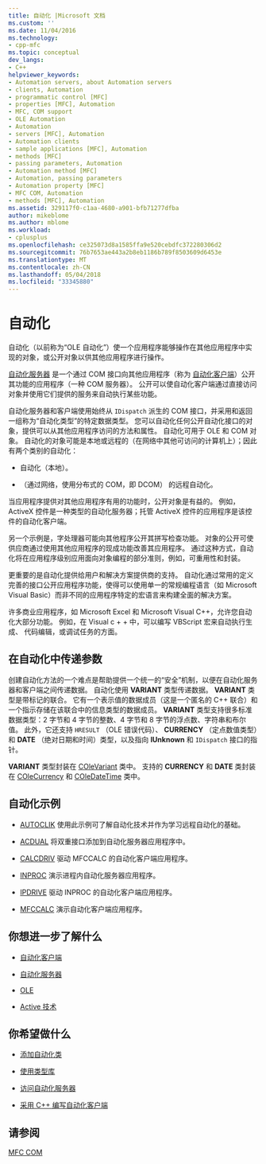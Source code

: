 ```yaml
---
title: 自动化 |Microsoft 文档
ms.custom: ''
ms.date: 11/04/2016
ms.technology:
- cpp-mfc
ms.topic: conceptual
dev_langs:
- C++
helpviewer_keywords:
- Automation servers, about Automation servers
- clients, Automation
- programmatic control [MFC]
- properties [MFC], Automation
- MFC, COM support
- OLE Automation
- Automation
- servers [MFC], Automation
- Automation clients
- sample applications [MFC], Automation
- methods [MFC]
- passing parameters, Automation
- Automation method [MFC]
- Automation, passing parameters
- Automation property [MFC]
- MFC COM, Automation
- methods [MFC], Automation
ms.assetid: 329117f0-c1aa-4680-a901-bfb71277dfba
author: mikeblome
ms.author: mblome
ms.workload:
- cplusplus
ms.openlocfilehash: ce325073d8a1585ffa9e520cebdfc372280306d2
ms.sourcegitcommit: 76b7653ae443a2b8eb1186b789f8503609d6453e
ms.translationtype: MT
ms.contentlocale: zh-CN
ms.lasthandoff: 05/04/2018
ms.locfileid: "33345880"
---
```

# <a name="automation"></a>自动化
自动化（以前称为“OLE 自动化”）使一个应用程序能够操作在其他应用程序中实现的对象，或公开对象以供其他应用程序进行操作。  
  
 [自动化服务器](../mfc/automation-servers.md) 是一个通过 COM 接口向其他应用程序（称为 [自动化客户端](../mfc/automation-clients.md)）公开其功能的应用程序（一种 COM 服务器）。 公开可以使自动化客户端通过直接访问对象并使用它们提供的服务来自动执行某些功能。  
  
 自动化服务器和客户端使用始终从 `IDispatch` 派生的 COM 接口，并采用和返回一组称为“自动化类型”的特定数据类型。 您可以自动化任何公开自动化接口的对象，提供可以从其他应用程序访问的方法和属性。 自动化可用于 OLE 和 COM 对象。 自动化的对象可能是本地或远程的（在网络中其他可访问的计算机上）；因此有两个类别的自动化：  
  
-   自动化（本地）。  
  
-   （通过网络，使用分布式的 COM，即 DCOM） 的远程自动化。  
  
 当应用程序提供对其他应用程序有用的功能时，公开对象是有益的。 例如，ActiveX 控件是一种类型的自动化服务器；托管 ActiveX 控件的应用程序是该控件的自动化客户端。  
  
 另一个示例是，字处理器可能向其他程序公开其拼写检查功能。 对象的公开可使供应商通过使用其他应用程序的现成功能改善其应用程序。 通过这种方式，自动化将在应用程序级别应用面向对象编程的部分准则，例如，可重用性和封装。  
  
 更重要的是自动化提供给用户和解决方案提供商的支持。 自动化通过常用的定义完善的接口公开应用程序功能，使得可以使用单一的常规编程语言（如 Microsoft Visual Basic）而非不同的应用程序特定的宏语言来构建全面的解决方案。  
  
 许多商业应用程序，如 Microsoft Excel 和 Microsoft Visual C++，允许您自动化大部分功能。 例如，在 Visual c + + 中，可以编写 VBScript 宏来自动执行生成、 代码编辑，或调试任务的方面。  
  
##  <a name="_core_passing_parameters_in_automation"></a> 在自动化中传递参数  
 创建自动化方法的一个难点是帮助提供一个统一的“安全”机制，以便在自动化服务器和客户端之间传递数据。 自动化使用 **VARIANT** 类型传递数据。 **VARIANT** 类型是带标记的联合。 它有一个表示值的数据成员（这是一个匿名的 C++ 联合）和一个指示存储在该联合中的信息类型的数据成员。 **VARIANT** 类型支持很多标准数据类型：2 字节和 4 字节的整数、4 字节和 8 字节的浮点数、字符串和布尔值。 此外，它还支持 `HRESULT` （OLE 错误代码）、 **CURRENCY** （定点数值类型）和 **DATE** （绝对日期和时间）类型，以及指向 **IUnknown** 和 `IDispatch` 接口的指针。  
  
 **VARIANT** 类型封装在 [COleVariant](../mfc/reference/colevariant-class.md) 类中。 支持的 **CURRENCY** 和 **DATE** 类封装在 [COleCurrency](../mfc/reference/colecurrency-class.md) 和 [COleDateTime](../atl-mfc-shared/reference/coledatetime-class.md) 类中。  
  
## <a name="automation-samples"></a>自动化示例  
  
-   [AUTOCLIK](../visual-cpp-samples.md) 使用此示例可了解自动化技术并作为学习远程自动化的基础。  
  
-   [ACDUAL](../visual-cpp-samples.md) 将双重接口添加到自动化服务器应用程序中。  
  
-   [CALCDRIV](../visual-cpp-samples.md) 驱动 MFCCALC 的自动化客户端应用程序。  
  
-   [INPROC](../visual-cpp-samples.md) 演示进程内自动化服务器应用程序。  
  
-   [IPDRIVE](../visual-cpp-samples.md) 驱动 INPROC 的自动化客户端应用程序。  
  
-   [MFCCALC](../visual-cpp-samples.md) 演示自动化客户端应用程序。  
  
## <a name="what-do-you-want-to-know-more-about"></a>你想进一步了解什么  
  
-   [自动化客户端](../mfc/automation-clients.md)  
  
-   [自动化服务器](../mfc/automation-servers.md)  
  
-   [OLE](../mfc/ole-in-mfc.md)  
  
-   [Active 技术](../mfc/mfc-com.md)  
  
## <a name="what-do-you-want-to-do"></a>你希望做什么  
  
-   [添加自动化类](../mfc/automation-servers.md)  
  
-   [使用类型库](../mfc/automation-clients-using-type-libraries.md)  
   
-   [访问自动化服务器](../mfc/automation-servers.md)  
  
-   [采用 C++ 编写自动化客户端](../mfc/automation-clients.md)  
  
## <a name="see-also"></a>请参阅  
 [MFC COM](../mfc/mfc-com.md)
